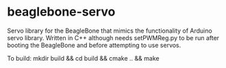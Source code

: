 beaglebone-servo
================

Servo library for the BeagleBone that mimics the functionality of Arduino servo library. 
Written in C++ although needs setPWMReg.py to be run after booting the BeagleBone and before attempting to use servos.

To build: 
mkdir build && cd build && cmake .. && make
